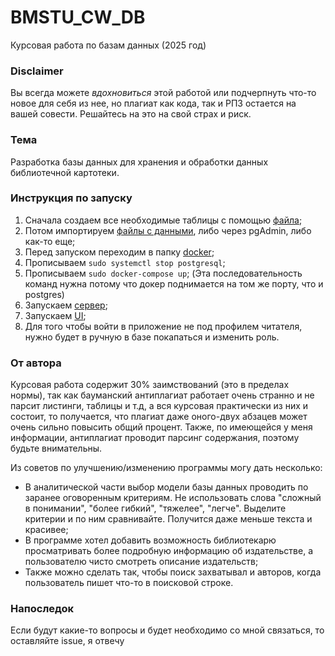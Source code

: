 # BMSTU_CW_DB
Курсовая работа по базам данных (2025 год)

### Disclaimer
Вы всегда можете _вдохновиться_ этой работой или подчерпнуть что-то новое для себя из нее, но плагиат как кода, так и РПЗ остается на вашей совести. Решайтесь на это на свой страх и риск.

### Тема
Разработка базы данных для хранения и обработки данных библиотечной картотеки.

### Инструкция по запуску
1) Сначала создаем все необходимые таблицы с помощью [файла](https://github.com/HanSoloCh/BMSTU_CW_DB/blob/0ac776a9ca6ae2ccd4ac06bd082970fd9eb59943/src/sql_files/create_tables.sql);
2) Потом импортируем [файлы с данными](https://github.com/HanSoloCh/BMSTU_CW_DB/tree/0ac776a9ca6ae2ccd4ac06bd082970fd9eb59943/data), либо через pgAdmin, либо как-то еще;
3) Перед запуском переходим в папку [docker](https://github.com/HanSoloCh/BMSTU_CW_DB/tree/0ac776a9ca6ae2ccd4ac06bd082970fd9eb59943/docker);
4) Прописываем `sudo systemctl stop postgresql`;
5) Прописываем `sudo docker-compose up`; (Эта последовательность команд нужна потому что докер поднимается на том же порту, что и postgres)
6) Запускаем [сервер](https://github.com/HanSoloCh/BMSTU_CW_DB/tree/0ac776a9ca6ae2ccd4ac06bd082970fd9eb59943/src/my_app/api);
7) Запускаем [UI](https://github.com/HanSoloCh/BMSTU_CW_DB/tree/0ac776a9ca6ae2ccd4ac06bd082970fd9eb59943/src/my_app/ui);
8) Для того чтобы войти в приложение не под профилем читателя, нужно будет в ручную в базе покапаться и изменить роль.

### От автора
Курсовая работа содержит 30% заимствований (это в пределах нормы), так как бауманский антиплагиат работает очень странно и не парсит листинги, таблицы и т.д, а вся курсовая практически из них и состоит, то получается, что плагиат даже оного-двух абзацев может очень сильно повысить общий процент. Также, по имеющейся у меня информации, антиплагиат проводит парсинг содержания, поэтому будьте внимательны.

Из советов по улучшению/изменению программы могу дать несколько:
- В аналитической части выбор модели базы данных проводить по заранее оговоренным критериям. Не использовать слова "сложный в понимании", "более гибкий", "тяжелее", "легче". Выделите критерии и по ним сравнивайте. Получится даже меньше текста и красивее;
- В программе хотел добавить возможность библиотекарю просматривать более подробную информацию об издательстве, а пользователю чисто смотреть описание издательств;
- Также можно сделать так, чтобы поиск захватывал и авторов, когда пользователь пишет что-то в поисковой строке.

### Напоследок
Если будут какие-то вопросы и будет необходимо со мной связаться, то оставляйте issue, я отвечу

